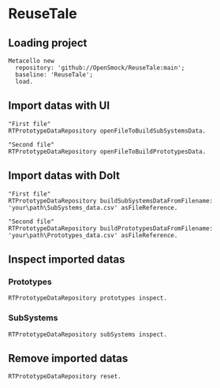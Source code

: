 # ReuseTale

## Loading project

```Smalltalk
Metacello new
  repository: 'github://OpenSmock/ReuseTale:main';
  baseline: 'ReuseTale';
  load.
```

## Import datas with UI

```Smalltalk
"First file"
RTPrototypeDataRepository openFileToBuildSubSystemsData. 
```

```Smalltalk
"Second file"
RTPrototypeDataRepository openFileToBuildPrototypesData. 
```


## Import datas with DoIt 

```Smalltalk
"First file"
RTPrototypeDataRepository buildSubSystemsDataFromFilename: 'your\path\SubSystems_data.csv' asFileReference.
```

```Smalltalk
"Second file"
RTPrototypeDataRepository buildPrototypesDataFromFilename: 'your\path\Prototypes_data.csv' asFileReference.
```

## Inspect imported datas

### Prototypes

```Smalltalk
RTPrototypeDataRepository prototypes inspect.
```

### SubSystems

```Smalltalk
RTPrototypeDataRepository subSystems inspect.
```

## Remove imported datas

```Smalltalk
RTPrototypeDataRepository reset.
```
